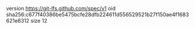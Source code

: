 version https://git-lfs.github.com/spec/v1
oid sha256:c677f40386be5475bcfe28dfb224611d556529521b27f150ae4f1683621e8312
size 12
